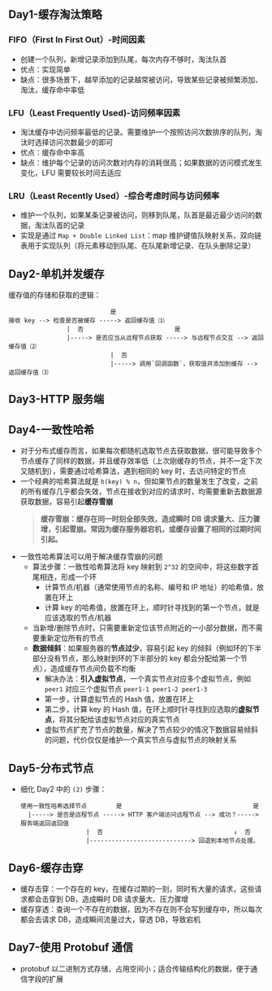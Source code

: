 ## Day1-缓存淘汰策略

### FIFO（First In First Out）-时间因素
- 创建一个队列，新增记录添加到队尾，每次内存不够时，淘汰队首
- 优点：实现简单
- 缺点：很多场景下，越早添加的记录越常被访问，导致某些记录被频繁添加、淘汰，缓存命中率低

### LFU（Least Frequently Used)-访问频率因素
- 淘汰缓存中访问频率最低的记录。需要维护一个按照访问次数排序的队列，淘汰时选择访问次数最少的即可
- 优点：缓存命中率高
- 缺点：维护每个记录的访问次数对内存的消耗很高；如果数据的访问模式发生变化，LFU 需要较长时间去适应

### LRU（Least Recently Used）-综合考虑时间与访问频率
- 维护一个队列，如果某条记录被访问，则移到队尾，队首是最近最少访问的数据，淘汰队首的记录
- 实现是通过 `Map + Double Linked List`：map 维护键值队映射关系，双向链表用于实现队列（将元素移动到队尾、在队尾新增记录、在队头删除记录）

## Day2-单机并发缓存
缓存值的存储和获取的逻辑：
```
                            是
接收 key --> 检查是否被缓存 -----> 返回缓存值 ⑴
                |  否                         是
                |-----> 是否应当从远程节点获取 -----> 与远程节点交互 --> 返回缓存值 ⑵
                            |  否
                            |-----> 调用`回调函数`，获取值并添加到缓存 --> 返回缓存值 ⑶
```

## Day3-HTTP 服务端

## Day4-一致性哈希
- 对于分布式缓存而言，如果每次都随机选取节点去获取数据，很可能导致多个节点缓存了同样的数据，并且缓存效率低（上次刚缓存的节点，并不一定下次又随机到），需要通过哈希算法，遇到相同的 key 时，去访问特定的节点
- 一个经典的哈希算法就是 `h(key) % n`，但如果节点的数量发生了改变，之前的所有缓存几乎都会失效，节点在接收到对应的请求时，均需要重新去数据源获取数据，容易引起**缓存雪崩**
  > **缓存雪崩：缓存在同一时刻全部失效，造成瞬时 DB 请求量大、压力骤增，引起雪崩。常因为缓存服务器宕机，或缓存设置了相同的过期时间引起。**
- 一致性哈希算法可以用于解决缓存雪崩的问题
  - 算法步骤：一致性哈希算法将 key 映射到 `2^32` 的空间中，将这些数字首尾相连，形成一个环
    - 计算节点/机器（通常使用节点的名称、编号和 IP 地址）的哈希值，放置在环上
    - 计算 key 的哈希值，放置在环上，顺时针寻找到的第一个节点，就是应该选取的节点/机器
  - 当新增/删除节点时，只需要重新定位该节点附近的一小部分数据，而不需要重新定位所有的节点
  - **数据倾斜**：如果服务器的**节点过少**，容易引起 key 的倾斜（例如环的下半部分没有节点，那么映射到环的下半部分的 key 都会分配给第一个节点），造成缓存节点间负载不均衡
    - 解决办法：**引入虚拟节点**，一个真实节点对应多个虚拟节点，例如 `peer1` 对应三个虚拟节点 `peer1-1 peer1-2 peer1-3`
    - 第一步，计算虚拟节点的 Hash 值，放置在环上
    - 第二步，计算 key 的 Hash 值，在环上顺时针寻找到应选取的**虚拟节点**，将其分配给该虚拟节点对应的真实节点
    - 虚拟节点扩充了节点的数量，解决了节点较少的情况下数据容易倾斜的问题，代价仅仅是维护一个真实节点与虚拟节点的映射关系

## Day5-分布式节点
- 细化 Day2 中的 `(2)` 步骤：
  ```
  使用一致性哈希选择节点        是                                    是
    |-----> 是否是远程节点 -----> HTTP 客户端访问远程节点 --> 成功？-----> 服务端返回返回值
                    |  否                                    ↓  否
                    |----------------------------> 回退到本地节点处理。
  ```

## Day6-缓存击穿
- 缓存击穿：一个存在的 key，在缓存过期的一刻，同时有大量的请求，这些请求都会击穿到 DB，造成瞬时 DB 请求量大、压力骤增
- 缓存穿透：查询一个不存在的数据，因为不存在则不会写到缓存中，所以每次都会去请求 DB，造成瞬间流量过大，穿透 DB，导致宕机

## Day7-使用 Protobuf 通信
- protobuf 以二进制方式存储，占用空间小；适合传输结构化的数据，便于通信字段的扩展